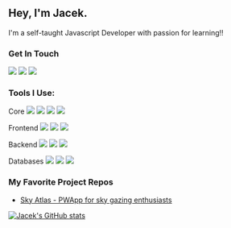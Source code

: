 ## Hey, I'm Jacek. 
I'm a self-taught Javascript Developer with passion for learning!!

### Get In Touch
<a href="mailto:jacekwalasik89@gmail.com"><img src="https://img.shields.io/badge/Gmail-D14836?style=for-the-badge&logo=gmail&logoColor=white"></a>
<a href="https://www.linkedin.com/in/jacek-walasik-4453a2141/"><img src="https://img.shields.io/badge/LinkedIn-0077B5?style=for-the-badge&logo=linkedin&logoColor=white"></a>
<a href="http://www.jwalasik.netlify.app"><img src="https://img.shields.io/badge/portfolio-0A0A0A?style=for-the-badge&logo=dev.to&logoColor=white"></a> 


### Tools I Use:
Core
<img src="https://img.shields.io/badge/JavaScript-F7DF1E?style=for-the-badge&logo=javascript&logoColor=black"> <img src="https://img.shields.io/badge/TypeScript-007ACC?style=for-the-badge&logo=typescript&logoColor=white"> <img src="https://img.shields.io/badge/Github-1A1E22?style=for-the-badge&logo=github&logoColor=white"> <img src="https://img.shields.io/badge/Jest-916F79?style=for-the-badge&logo=jest&logoColor=white"> 

Frontend
<img src="https://img.shields.io/badge/React-20232A?style=for-the-badge&logo=react&logoColor=61DAFB"> <img src="https://img.shields.io/badge/Redux-593D88?style=for-the-badge&logo=redux&logoColor=white"> <img src="https://img.shields.io/badge/styled_components-000000?style=for-the-badge&logo=styledcomponents&logoColor=orange"> 

Backend
<img src="https://img.shields.io/badge/Node.js-43853D?style=for-the-badge&logo=node.js&logoColor=white"> <img src="https://img.shields.io/badge/express-F2F2F2?style=for-the-badge&logo=express&logoColor=black"> <img src="https://img.shields.io/badge/Next.js-1C252A?style=for-the-badge&logo=next.js&logoColor=white"> 

Databases
<img src="https://img.shields.io/badge/PostgreSQL-316192?style=for-the-badge&logo=postgresql&logoColor=white"> <img src="https://img.shields.io/badge/MongoDB-f8f1e9?style=for-the-badge&logo=mongodb&logoColor=green"> <img src="https://img.shields.io/badge/Firebase-0396DE?style=for-the-badge&logo=firebase&logoColor=orange">

### My Favorite Project Repos
* <a href="https://github.com/elPaleniozord/skyAtlas">Sky Atlas - PWApp for sky gazing enthusiasts

![Jacek's GitHub stats](https://github-readme-stats.vercel.app/api?username=elpaleniozord&show_icons=true&theme=dark)
